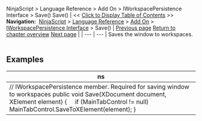 ﻿
NinjaScript > Language Reference > Add On > IWorkspacePersistence Interface > Save()
Save()
| << [Click to Display Table of Contents](iworkspacepersistence_save.md) >> **Navigation:**     [NinjaScript](ninjascript-1.md) > [Language Reference](language_reference_wip-1.md) > [Add On](add_on-1.md) > [IWorkspacePersistence Interface](iworkspacepersistence_interface-1.md) > Save() | [Previous page](iworkspacepersistence_restore-1.md) [Return to chapter overview](iworkspacepersistence_interface-1.md) [Next page](workspaceoptions-1.md) |
| --- | --- |
Saves the window to workspaces.
 
## 
## Examples
| ns |
| --- |
| // IWorkspacePersistence member. Required for saving window to workspaces public void Save(XDocument document, XElement element) {      if (MainTabControl != null)          MainTabControl.SaveToXElement(element); } |
